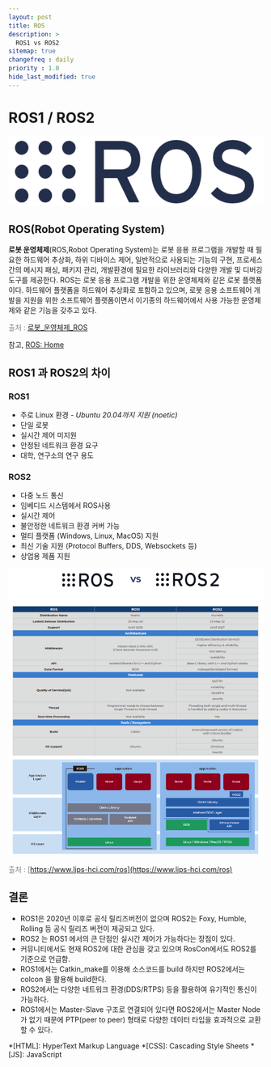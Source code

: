 ```yaml
---
layout: post
title: ROS
description: >
  ROS1 vs ROS2
sitemap: true
changefreq : daily
priority : 1.0
hide_last_modified: true
---
```


# ROS1 / ROS2

![Untitled](https://raw.githubusercontent.com/eeoon/eeoon.github.io/main/DevOps/images/ros/image.png)

## ROS(Robot Operating System)

**로봇 운영체제**(ROS,Robot Operating System)는 로봇 응용 프로그램을 개발할 때 필요한 하드웨어 추상화, 하위 디바이스 제어, 일반적으로 사용되는 기능의 구현, 프로세스간의 메시지 패싱, 패키지 관리, 개발환경에 필요한 라이브러리와 다양한 개발 및 디버깅 도구를 제공한다. ROS는 로봇 응용 프로그램 개발을 위한 운영체제와 같은 로봇 플랫폼이다. 하드웨어 플랫폼을 하드웨어 추상화로 포함하고 있으며, 로봇 응용 소프트웨어 개발을 지원을 위한 소프트웨어 플랫폼이면서 이기종의 하드웨어에서 사용 가능한 운영체제와 같은 기능을 갖추고 있다.


<span style="color:#808080">출처 : [로봇_운영체제_ROS](https://ko.wikipedia.org/wiki/%EB%A1%9C%EB%B4%87_%EC%9A%B4%EC%98%81%EC%B2%B4%EC%A0%9C)</span>


참고,
<span style="color:#808080">[ROS: Home](https://www.ros.org/)</span>


## ROS1 과 ROS2의 차이


### ROS1

- 주로 Linux 환경 - *Ubuntu 20.04까지 지원 (noetic)*
- 단일 로봇
- 실시간 제어 미지원
- 안정된 네트워크 환경 요구
- 대학, 연구소의 연구 용도

### ROS2

- 다중 노드 통신
- 임베디드 시스템에서 ROS사용
- 실시간 제어
- 불안정한 네트워크 환경 커버 가능
- 멀티 플랫폼 (Windows, Linux, MacOS) 지원
- 최신 기술 지원 (Protocol Buffers, DDS, Websockets 등)
- 상업용 제품 지원

![Untitled](https://raw.githubusercontent.com/eeoon/eeoon.github.io/main/DevOps/images/ros/image1.png)

<span style="color:#808080">출처 : [https://www.lips-hci.com/ros](https://www.lips-hci.com/ros)</span>

## 결론

- ROS1은 2020년 이후로 공식 릴리즈버전이 없으며 ROS2는 Foxy, Humble, Rolling 등 공식 릴리즈 버전이 제공되고 있다.
- ROS2 는 ROS1 에서의 큰 단점인 실시간 제어가 가능하다는 장점이 있다.
- 커뮤니티에서도 현재 ROS2에 대한 관심을 갖고 있으며 RosCon에서도 ROS2를 기준으로 언급함.
- ROS1에서는 Catkin_make를 이용해 소스코드를 build 하지만 ROS2에서는 colcon 을 활용해 build한다.
- ROS2에서는 다양한 네트워크 환경(DDS/RTPS) 등을 활용하여 유기적인 통신이 가능하다.
- ROS1에서는 Master-Slave 구조로 연결되어 있다면 ROS2에서는 Master Node가 없기 때문에 PTP(peer to peer) 형태로 다양한 데이터 타입을 효과적으로 교환할 수 있다.

*[HTML]: HyperText Markup Language
*[CSS]: Cascading Style Sheets
*[JS]: JavaScript

